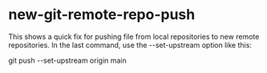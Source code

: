 # new-git-remote-repo-push
This shows a quick fix for pushing file from local repositories to new remote repositories.
In the last command, use the --set-upstream option like this:

git push --set-upstream origin main
